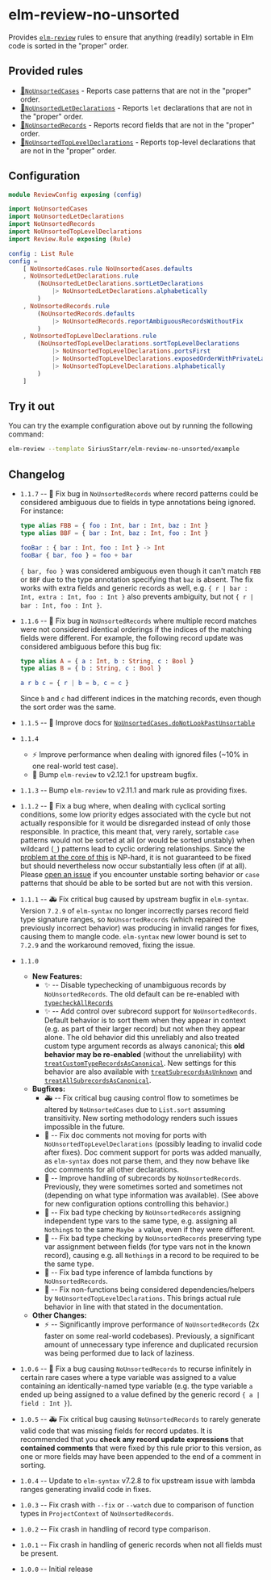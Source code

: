 # elm-review-no-unsorted

Provides [`elm-review`](https://package.elm-lang.org/packages/jfmengels/elm-review/latest/)
rules to ensure that anything (readily) sortable in Elm code is sorted in the
"proper" order.

## Provided rules

* [🔧`NoUnsortedCases`](https://package.elm-lang.org/packages/SiriusStarr/elm-review-no-unsorted/1.1.7/NoUnsortedCases/) - Reports case patterns that are not in the "proper" order.
* [🔧`NoUnsortedLetDeclarations`](https://package.elm-lang.org/packages/SiriusStarr/elm-review-no-unsorted/1.1.7/NoUnsortedLetDeclarations/) - Reports `let` declarations that are not in the "proper" order.
* [🔧`NoUnsortedRecords`](https://package.elm-lang.org/packages/SiriusStarr/elm-review-no-unsorted/1.1.7/NoUnsortedRecords/) - Reports record fields that are not in the "proper" order.
* [🔧`NoUnsortedTopLevelDeclarations`](https://package.elm-lang.org/packages/SiriusStarr/elm-review-no-unsorted/1.1.7/NoUnsortedTopLevelDeclarations/) - Reports top-level declarations that are not in the "proper" order.

## Configuration

```elm
module ReviewConfig exposing (config)

import NoUnsortedCases
import NoUnsortedLetDeclarations
import NoUnsortedRecords
import NoUnsortedTopLevelDeclarations
import Review.Rule exposing (Rule)

config : List Rule
config =
    [ NoUnsortedCases.rule NoUnsortedCases.defaults
    , NoUnsortedLetDeclarations.rule
        (NoUnsortedLetDeclarations.sortLetDeclarations
            |> NoUnsortedLetDeclarations.alphabetically
        )
    , NoUnsortedRecords.rule
        (NoUnsortedRecords.defaults
            |> NoUnsortedRecords.reportAmbiguousRecordsWithoutFix
        )
    , NoUnsortedTopLevelDeclarations.rule
        (NoUnsortedTopLevelDeclarations.sortTopLevelDeclarations
            |> NoUnsortedTopLevelDeclarations.portsFirst
            |> NoUnsortedTopLevelDeclarations.exposedOrderWithPrivateLast
            |> NoUnsortedTopLevelDeclarations.alphabetically
        )
    ]
```

## Try it out

You can try the example configuration above out by running the following command:

```bash
elm-review --template SiriusStarr/elm-review-no-unsorted/example
```

## Changelog

* `1.1.7` -- 🐛 Fix bug in `NoUnsortedRecords` where record patterns could be
  considered ambiguous due to fields in type annotations being ignored. For
  instance:

  ```elm
  type alias FBB = { foo : Int, bar : Int, baz : Int }
  type alias BBF = { bar : Int, baz : Int, foo : Int }

  fooBar : { bar : Int, foo : Int } -> Int
  fooBar { bar, foo } = foo + bar
  ```

  `{ bar, foo }` was considered ambiguous even though it can't match `FBB` or
  `BBF` due to the type annotation specifying that `baz` is absent. The fix
  works with extra fields and generic records as well, e.g.
  `{ r | bar : Int, extra : Int, foo : Int }` also prevents ambiguity, but not
  `{ r | bar : Int, foo : Int }`.
* `1.1.6` -- 🐛 Fix bug in `NoUnsortedRecords` where multiple record matches were
  not considered identical orderings if the indices of the matching fields were
  different. For example, the following record update was considered ambiguous
  before this bug fix:

  ```elm
  type alias A = { a : Int, b : String, c : Bool }
  type alias B = { b : String, c : Bool }

  a r b c = { r | b = b, c = c }
  ```

  Since `b` and `c` had different indices in the matching records, even though
  the sort order was the same.
* `1.1.5` -- 📝 Improve docs for [`NoUnsortedCases.doNotLookPastUnsortable`](https://package.elm-lang.org/packages/SiriusStarr/elm-review-no-unsorted/1.1.7/NoUnsortedCases/#doNotLookPastUnsortable)
* `1.1.4`
  * ⚡️ Improve performance when dealing with ignored files (~10% in one
    real-world test case).
  * 🐛 Bump `elm-review` to v2.12.1 for upstream bugfix.
* `1.1.3` -- Bump `elm-review` to v2.11.1 and mark rule as providing fixes.
* `1.1.2` -- 🐛 Fix a bug where, when dealing with cyclical sorting conditions,
  some low priority edges associated with the cycle but not actually responsible
  for it would be disregarded instead of only those responsible.  In practice,
  this meant that, very rarely, sortable `case` patterns would not be sorted at
  all (or would be sorted unstably) when wildcard (`_`) patterns lead to cyclic
  ordering relationships.  Since the
  [problem at the core of this](https://en.wikipedia.org/wiki/Feedback_arc_set#NP-hardness)
  is NP-hard, it is not guaranteed to be fixed but should nevertheless now occur
  substantially less often (if at all).  Please
  [open an issue](https://github.com/SiriusStarr/elm-review-no-unsorted/issues)
  if you encounter unstable sorting behavior or `case` patterns that should be
  able to be sorted but are not with this version.
* `1.1.1` -- 🚑 Fix critical bug caused by upstream bugfix in `elm-syntax`.
  Version `7.2.9` of `elm-syntax` no longer incorrectly parses record field type
  signature ranges, so `NoUnsortedRecords` (which repaired the previously
  incorrect behavior) was producing in invalid ranges for fixes, causing them to
  mangle code.  `elm-syntax` new lower bound is set to `7.2.9` and the
  workaround removed, fixing the issue.
* `1.1.0`
  * **New Features:**
    * ✨ -- Disable typechecking of unambiguous records by `NoUnsortedRecords`.
      The old default can be re-enabled with
      [`typecheckAllRecords`](https://package.elm-lang.org/packages/SiriusStarr/elm-review-no-unsorted/1.1.7/NoUnsortedRecords/#typecheckAllRecords)
    * ✨ -- Add control over subrecord support for `NoUnsortedRecords`.  Default
      behavior is to sort them when they appear in context (e.g. as part of
      their larger record) but not when they appear alone.  The old behavior did
      this unreliably and also treated custom type argument records as always
      canonical; this **old behavior may be re-enabled** (without the
      unreliability) with
      [`treatCustomTypeRecordsAsCanonical`](https://package.elm-lang.org/packages/SiriusStarr/elm-review-no-unsorted/1.1.7/NoUnsortedRecords/#treatCustomTypeRecordsAsCanonical).
      New settings for this behavior are also available with
      [`treatSubrecordsAsUnknown`](https://package.elm-lang.org/packages/SiriusStarr/elm-review-no-unsorted/1.1.7/NoUnsortedRecords/#treatSubrecordsAsUnknown)
      and
      [`treatAllSubrecordsAsCanonical`](https://package.elm-lang.org/packages/SiriusStarr/elm-review-no-unsorted/1.1.7/NoUnsortedRecords/#treatAllSubrecordsAsCanonical).
  * **Bugfixes:**
    * 🚑 -- Fix critical bug causing control flow to sometimes be altered by
      `NoUnsortedCases` due to `List.sort` assuming transitivity.  New sorting
      methodology renders such issues impossible in the future.
    * 🐛 -- Fix doc comments not moving for ports with
      `NoUnsortedTopLevelDeclarations` (possibly leading to invalid code after
      fixes).  Doc comment support for ports was added manually, as `elm-syntax`
      does not parse them, and they now behave like doc comments for all other
      declarations.
    * 🐛 -- Improve handling of subrecords by `NoUnsortedRecords`. Previously,
      they were sometimes sorted and sometimes not (depending on what type
      information was available).  (See above for new configuration options
      controlling this behavior.)
    * 🐛 -- Fix bad type checking by `NoUnsortedRecords` assigning independent
      type vars to the same type, e.g. assigning all `Nothing`s to the same
      `Maybe a` value, even if they were different.
    * 🐛 -- Fix bad type checking by `NoUnsortedRecords` preserving type var
      assignment between fields (for type vars not in the known record), causing
      e.g. all `Nothing`s in a record to be required to be the same type.
    * 🐛 -- Fix bad type inference of lambda functions by `NoUnsortedRecords`.
    * 🐛 -- Fix non-functions being considered dependencies/helpers by
      `NoUnsortedTopLevelDeclarations`.  This brings actual rule behavior in
      line with that stated in the documentation.
  * **Other Changes:**
    * ⚡️ --  Significantly improve performance of `NoUnsortedRecords` (2x faster
      on some real-world codebases).  Previously, a significant amount of
      unnecessary type inference and duplicated recursion was being performed
      due to lack of laziness.
* `1.0.6` -- 🐛 Fix a bug causing `NoUnsortedRecords` to recurse infinitely in
  certain rare cases where a type variable was assigned to a value containing an
  identically-named type variable (e.g. the type variable `a` ended up being
  assigned to a value defined by the generic record `{ a | field : Int }`).
* `1.0.5` -- 🚑 Fix critical bug causing `NoUnsortedRecords` to rarely generate
  valid code that was missing fields for record updates.  It is recommended that
  you **check any record update expressions** that **contained comments** that
  were fixed by this rule prior to this version, as one or more fields may have
  been appended to the end of a comment in sorting.
* `1.0.4` -- Update to `elm-syntax` v7.2.8 to fix upstream issue with lambda
  ranges generating invalid code in fixes.
* `1.0.3` -- Fix crash with `--fix` or `--watch` due to comparison of function
  types in `ProjectContext` of `NoUnsortedRecords`.
* `1.0.2` -- Fix crash in handling of record type comparison.
* `1.0.1` -- Fix crash in handling of generic records when not all fields must
  be present.
* `1.0.0` -- Initial release
